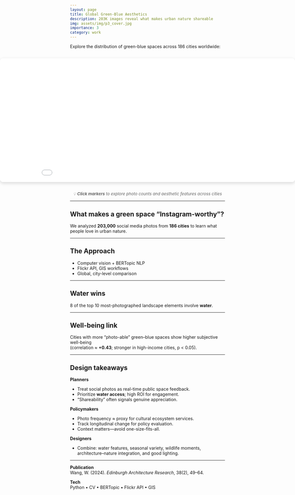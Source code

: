 ```yaml
---
layout: page
title: Global Green-Blue Aesthetics
description: 203K images reveal what makes urban nature shareable
img: assets/img/p3_cover.jpg
importance: 3
category: work
---
```


Explore the distribution of green-blue spaces across 186 cities worldwide:

<div style="position: relative; width: 100vw; margin-left: calc(-50vw + 50%); height: 0; padding-bottom: 80%; margin-top: 30px; margin-bottom: 30px; border-radius: 10px; overflow: hidden; box-shadow: 0 4px 12px rgba(0,0,0,0.15);">
  <iframe 
    src="{{ '/assets/html/global-map.html' | relative_url }}" 
    style="position: absolute; top: 0; left: 0; width: 100%; height: 100%; border: none;"
    loading="lazy"
    allowfullscreen>
  </iframe>
</div>

<p style="text-align: center; color: #666; font-style: italic; margin-top: 15px; font-size: 0.95em;">
  💡 <strong>Click markers</strong> to explore photo counts and aesthetic features across cities
</p>

---

## What makes a green space “Instagram-worthy”?
We analyzed **203,000** social media photos from **186 cities** to learn what people love in urban nature.

---

## The Approach
- Computer vision + BERTopic NLP  
- Flickr API, GIS workflows  
- Global, city-level comparison

---

## Water wins
8 of the top 10 most-photographed landscape elements involve **water**.

---

## Well-being link
Cities with more “photo-able” green–blue spaces show higher subjective well-being  
(correlation ≈ **+0.43**; stronger in high-income cities, p < 0.05).

---

## Design takeaways
**Planners**
- Treat social photos as real-time public space feedback.
- Prioritize **water access**; high ROI for engagement.
- “Shareability” often signals genuine appreciation.

**Policymakers**
- Photo frequency ≈ proxy for cultural ecosystem services.
- Track longitudinal change for policy evaluation.
- Context matters—avoid one-size-fits-all.

**Designers**
- Combine: water features, seasonal variety, wildlife moments,
  architecture–nature integration, and good lighting.

---

**Publication**  
Wang, W. (2024). *Edinburgh Architecture Research*, 38(2), 49–64.  

**Tech**  
Python • CV • BERTopic • Flickr API • GIS

